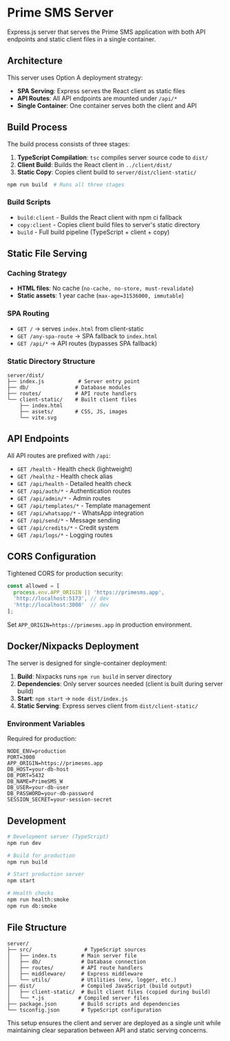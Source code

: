 # Prime SMS Server

Express.js server that serves the Prime SMS application with both API endpoints and static client files in a single container.

## Architecture

This server uses Option A deployment strategy:
- **SPA Serving**: Express serves the React client as static files
- **API Routes**: All API endpoints are mounted under `/api/*`
- **Single Container**: One container serves both the client and API

## Build Process

The build process consists of three stages:

1. **TypeScript Compilation**: `tsc` compiles server source code to `dist/`
2. **Client Build**: Builds the React client in `../client/dist/`  
3. **Static Copy**: Copies client build to `server/dist/client-static/`

```bash
npm run build  # Runs all three stages
```

### Build Scripts

- `build:client` - Builds the React client with npm ci fallback
- `copy:client` - Copies client build files to server's static directory
- `build` - Full build pipeline (TypeScript + client + copy)

## Static File Serving

### Caching Strategy
- **HTML files**: No cache (`no-cache, no-store, must-revalidate`)
- **Static assets**: 1 year cache (`max-age=31536000, immutable`)

### SPA Routing
- `GET /` → serves `index.html` from client-static
- `GET /any-spa-route` → SPA fallback to `index.html`
- `GET /api/*` → API routes (bypasses SPA fallback)

### Static Directory Structure
```
server/dist/
├── index.js           # Server entry point
├── db/               # Database modules
├── routes/           # API route handlers
└── client-static/    # Built client files
    ├── index.html
    ├── assets/       # CSS, JS, images
    └── vite.svg
```

## API Endpoints

All API routes are prefixed with `/api`:

- `GET /health` - Health check (lightweight)
- `GET /healthz` - Health check alias  
- `GET /api/health` - Detailed health check
- `GET /api/auth/*` - Authentication routes
- `GET /api/admin/*` - Admin routes
- `GET /api/templates/*` - Template management
- `GET /api/whatsapp/*` - WhatsApp integration
- `GET /api/send/*` - Message sending
- `GET /api/credits/*` - Credit system
- `GET /api/logs/*` - Logging routes

## CORS Configuration

Tightened CORS for production security:

```typescript
const allowed = [
  process.env.APP_ORIGIN || 'https://primesms.app',
  'http://localhost:5173', // dev
  'http://localhost:3000'  // dev
];
```

Set `APP_ORIGIN=https://primesms.app` in production environment.

## Docker/Nixpacks Deployment

The server is designed for single-container deployment:

1. **Build**: Nixpacks runs `npm run build` in server directory
2. **Dependencies**: Only server sources needed (client is built during server build)
3. **Start**: `npm start` → `node dist/index.js`
4. **Static Serving**: Express serves client from `dist/client-static/`

### Environment Variables

Required for production:
```
NODE_ENV=production
PORT=3000
APP_ORIGIN=https://primesms.app
DB_HOST=your-db-host
DB_PORT=5432
DB_NAME=PrimeSMS_W
DB_USER=your-db-user  
DB_PASSWORD=your-db-password
SESSION_SECRET=your-session-secret
```

## Development

```bash
# Development server (TypeScript)
npm run dev

# Build for production
npm run build

# Start production server
npm start

# Health checks
npm run health:smoke
npm run db:smoke
```

## File Structure

```
server/
├── src/                 # TypeScript sources
│   ├── index.ts        # Main server file
│   ├── db/             # Database connection
│   ├── routes/         # API route handlers
│   ├── middleware/     # Express middleware
│   └── utils/          # Utilities (env, logger, etc.)
├── dist/               # Compiled JavaScript (build output)
│   ├── client-static/  # Built client files (copied during build)
│   └── *.js           # Compiled server files
├── package.json        # Build scripts and dependencies
└── tsconfig.json       # TypeScript configuration
```

This setup ensures the client and server are deployed as a single unit while maintaining clear separation between API and static serving concerns.